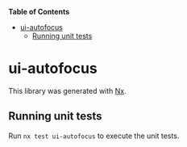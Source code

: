 <!-- START doctoc generated TOC please keep comment here to allow auto update -->
<!-- DON'T EDIT THIS SECTION, INSTEAD RE-RUN doctoc TO UPDATE -->
**Table of Contents**

- [ui-autofocus](#ui-autofocus)
  - [Running unit tests](#running-unit-tests)

<!-- END doctoc generated TOC please keep comment here to allow auto update -->

# ui-autofocus

This library was generated with [Nx](https://nx.dev).


## Running unit tests

Run `nx test ui-autofocus` to execute the unit tests.

